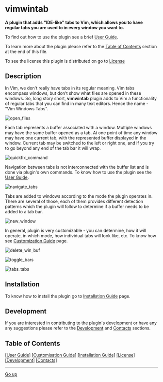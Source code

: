 vimwintab
=========

**A plugin that adds "IDE-like" tabs to Vim, which allows you to have regular
tabs you are used to in every window you want to.**

To find out how to use the plugin see a brief [User Guide](https://github.com/boson-joe/vimwintab/wiki/Vimwintab-User-Guide#vimwintab-user-guide).

To learn more about the plugin please refer to the [Table of Contents](https://github.com/boson-joe/vimwintab#table-of-contents) section at the end of this file.

To see the license this plugin is distributed on go to [License](https://github.com/boson-joe/vimwintab/blob/master/license.txt)

Description
----------

In Vim, we don't really have tabs in its regular meaning. Vim tabs encompass windows, but don't show what files are opened in these windows. So, long story short, **vimwintab** plugin adds to Vim a functionality of regular tabs that you can find in many text editors. Hence the name - "Vim Windows Tabs".

![open_files](https://user-images.githubusercontent.com/85287376/125200646-a1965600-e274-11eb-9761-b8e4cdfe7aa6.gif "open files with vimwintab")

Each tab represents a buffer associated with a window. Multiple windows may have the same buffer opened as a tab. At one point of time any window may have 
one current tab, with the represented buffer displayed in the window. Current tab may be switched to the left or right one, and if you try to go beyond any end of the tab bar it will wrap.

![quickfix_command](https://user-images.githubusercontent.com/85287376/125200645-a0fdbf80-e274-11eb-869d-5f5399cadaed.gif "handling resize")

Navigation between tabs is not interconnected with the buffer list and is done via plugin's own commands. To know how to use the plugin see the [User Guide](https://github.com/boson-joe/vimwintab/wiki/Vimwintab-User-Guide#vimwintab-user-guide).

![navigate_tabs](https://user-images.githubusercontent.com/85287376/125200647-a22eec80-e274-11eb-9950-1cd6ac6a3941.gif "navigating tab bars")

Tabs are added to windows according to the mode the plugin operates in. There are several of those, each of them provides different detection patterns which the plugin will follow to determine if a buffer needs to be added to a tab bar.

![new_window](https://user-images.githubusercontent.com/85287376/125200644-9fcc9280-e274-11eb-8149-0f2d1451bfa6.gif "opening a new window")

In general, plugin is very customizable - you can determine, how it will operate, in which mode, how individual tabs will look like, etc. To know how see [Customization Guide](https://github.com/boson-joe/vimwintab/wiki/Vimwintab-customization-guide#vimwintab-customization-guide) page.

![delete_win_buf](https://user-images.githubusercontent.com/85287376/125200642-9e9b6580-e274-11eb-8fec-c40d4109f288.gif "deleting tabs and windows")

![toggle_bars](https://user-images.githubusercontent.com/85287376/125277459-1c657c80-e31a-11eb-8488-83fa3732bf81.gif "toggling tab bars")

![tabs_tabs](https://user-images.githubusercontent.com/85287376/125277461-1cfe1300-e31a-11eb-8213-144e8a5378c2.gif "using multiple Vim tabs")

Installation
------------

To know how to install the plugin go to [Installation Guide](https://github.com/boson-joe/vimwintab/wiki/Vimwintab-installation-guide) page.

Development
-----------

If you are interested in contributing to the plugin's development or have any any suggestions please refer to the [Development](https://github.com/boson-joe/vimwintab/wiki/Vimwintab-development#vimwintab-development) and [Contacts](https://github.com/boson-joe/vimwintab/wiki/Vimwintab-contacts#vimwintab-contacts) sections.

Table of Contents
-----------------

[[User Guide]](https://github.com/boson-joe/vimwintab/wiki/Vimwintab-User-Guide#vimwintab-user-guide) [[Customisation Guide]](https://github.com/boson-joe/vimwintab/wiki/Vimwintab-customization-guide#vimwintab-customization-guide) [[Installation Guide]](https://github.com/boson-joe/vimwintab/wiki/Vimwintab-installation-guide) [[License]](https://github.com/boson-joe/vimwintab/blob/master/license.txt) [[Development]](https://github.com/boson-joe/vimwintab/wiki/Vimwintab-development#vimwintab-development) [[Contacts]](https://github.com/boson-joe/vimwintab/wiki/Vimwintab-contacts#vimwintab-contacts)

-----

[Go up](https://github.com/boson-joe/vimwintab#vimwintab)
